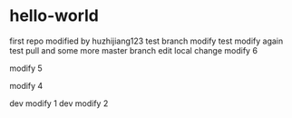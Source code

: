 # hello-world
first repo
modified by huzhijiang123
test branch modify
test modify again
test pull and some more
master branch edit
local change
modify 6



modify 5

modify 4

dev modify 1
dev modify 2
